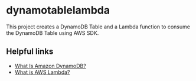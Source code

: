 # dynamotablelambda

This project creates a DynamoDB Table and a Lambda function to consume the DynamoDB Table using AWS SDK.

## Helpful links

- [What Is Amazon DynamoDB?][1]
- [What is AWS Lambda?][2]

[1]: https://docs.aws.amazon.com/amazondynamodb/latest/developerguide/Introduction.html
[2]: https://docs.aws.amazon.com/lambda/latest/dg/welcome.html